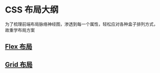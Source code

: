 # CSS 布局大纲

为了梳理前端布局脉络神经图，渗透到每一个属性，轻松应对各种盒子排列方式，故重学布局方案
## [Flex 布局](./flex/flex.md)

## [Grid 布局](./grid/grid.md)

